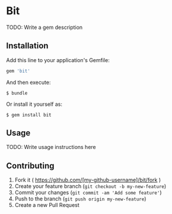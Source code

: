 # Bit

TODO: Write a gem description

## Installation

Add this line to your application's Gemfile:

```ruby
gem 'bit'
```

And then execute:

    $ bundle

Or install it yourself as:

    $ gem install bit

## Usage

TODO: Write usage instructions here

## Contributing

1. Fork it ( https://github.com/[my-github-username]/bit/fork )
2. Create your feature branch (`git checkout -b my-new-feature`)
3. Commit your changes (`git commit -am 'Add some feature'`)
4. Push to the branch (`git push origin my-new-feature`)
5. Create a new Pull Request
